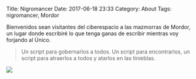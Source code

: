 Title: Nigromancer
Date: 2017-06-18 23:33
Category: About 
Tags: nigromancer, Mordor

Bienvenidos sean visitantes del ciberespacio a las mazmorras de Mordor, un lugar donde escribiré lo que tenga ganas de escribir mientras voy forjando al Único.

> Un script para gobernarlos a todos. Un script para encontrarlos, un script para atraerlos a todos y atarlos en las tinieblas.

<img src="https://media.giphy.com/media/fbBDhlw5pPAYg/giphy.gif" class="responsive-image"/>


